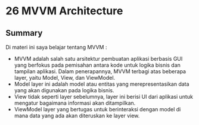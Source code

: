 # 26 MVVM Architecture

## Summary

Di materi ini saya belajar tentang MVVM :

- MVVM adalah salah satu arsitektur pembuatan aplikasi berbasis GUI yang berfokus pada pemisahan antara kode untuk logika bisnis dan tampilan aplikasi. Dalam penerapannya, MVVM terbagi atas beberapa layer, yaitu Model, View, dan ViewModel.
- Model layer ini adalah model atau entitas yang merepresentasikan data yang akan digunakan pada logika bisnis.
- View tidak seperti layer sebelumnya, layer ini berisi UI dari aplikasi untuk mengatur bagaimana informasi akan ditampilkan.
- ViewModel layer yang bertugas untuk berinteraksi dengan model di mana data yang ada akan diteruskan ke layer view.
